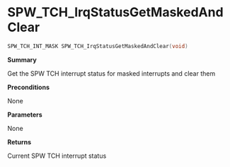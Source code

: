 # SPW_TCH_IrqStatusGetMaskedAndClear

```c
SPW_TCH_INT_MASK SPW_TCH_IrqStatusGetMaskedAndClear(void)
```

**Summary**

Get the SPW TCH interrupt status for masked interrupts and clear them

**Preconditions**

None

**Parameters**

None

**Returns**

Current SPW TCH interrupt status
